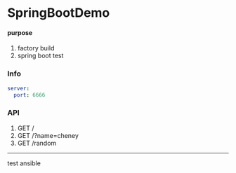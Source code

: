 # SpringBootDemo

#### purpose

1. factory build
2. spring boot test

### Info

```yaml
server:
  port: 6666
```

### API

1. GET /
2. GET /?name=cheney
3. GET /random

---
test ansible
